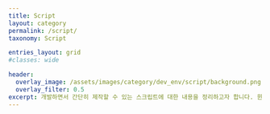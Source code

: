 ```yaml
---
title: Script
layout: category
permalink: /script/
taxonomy: Script

entries_layout: grid
#classes: wide

header:
  overlay_image: /assets/images/category/dev_env/script/background.png
  overlay_filter: 0.5
excerpt: 개발하면서 간단히 제작할 수 있는 스크립트에 대한 내용을 정리하고자 합니다. 윈도우 batch 및 리눅스 bash 등을 정리하고자 합니다.
---
```

